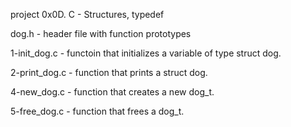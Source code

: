 project 0x0D. C - Structures, typedef

dog.h - header file with function prototypes

1-init_dog.c - functoin that initializes a variable of type struct dog.

2-print_dog.c - function that prints a struct dog.

4-new_dog.c - function that creates a new dog_t.

5-free_dog.c - function that frees a dog_t.